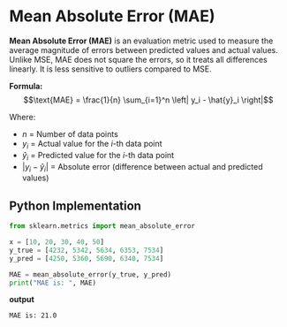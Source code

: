 # Mean Absolute Error (MAE)

**Mean Absolute Error (MAE)** is an evaluation metric used to measure the average magnitude of errors between predicted values and actual values. Unlike MSE, MAE does not square the errors, so it treats all differences linearly. It is less sensitive to outliers compared to MSE.

**Formula:**
$$\text{MAE} = \frac{1}{n} \sum_{i=1}^n \left| y_i - \hat{y}_i \right|$$

Where:

- $n$ = Number of data points
- $y_i$ = Actual value for the $i$-th data point
- $\hat{y}_i$ = Predicted value for the $i$-th data point
- $|y_i - \hat{y}_i|$ = Absolute error (difference between actual and predicted values)

## **Python Implementation**

```python
from sklearn.metrics import mean_absolute_error

x = [10, 20, 30, 40, 50]
y_true = [4232, 5342, 5634, 6353, 7534]
y_pred = [4250, 5360, 5690, 6340, 7534]

MAE = mean_absolute_error(y_true, y_pred)
print("MAE is: ", MAE)
```

**output**

```bash
MAE is: 21.0
```
